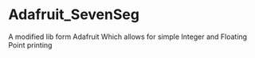 Adafruit_SevenSeg
=================

A modified lib form Adafruit Which allows for simple Integer and Floating Point printing
